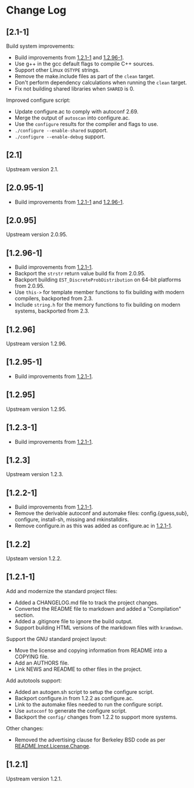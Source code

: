 # Change Log

## [2.1-1]

Build system improvements:

  * Build improvements from [1.2.1-1](#1.2.1-1) and [1.2.96-1](#1.2.96-1).
  * Use g++ in the gcc default flags to compile C++ sources.
  * Support other Linux `OSTYPE` strings.
  * Remove the make.include files as part of the `clean` target.
  * Don't perform dependency calculations when running the `clean` target.
  * Fix not building shared libraries when `SHARED` is 0.

Improved configure script:

  * Update configure.ac to comply with autoconf 2.69.
  * Merge the output of `autoscan` into configure.ac.
  * Use the `configure` results for the compiler and flags to use.
  * `./configure --enable-shared` support.
  * `./configure --enable-debug` support.

## [2.1]

Upstream version 2.1.

## [2.0.95-1]

  * Build improvements from [1.2.1-1](#1.2.1-1) and [1.2.96-1](#1.2.96-1).

## [2.0.95]

Upstream version 2.0.95.

## [1.2.96-1]

  * Build improvements from [1.2.1-1](#1.2.1-1).
  * Backport the `strstr` return value build fix from 2.0.95.
  * Backport building `EST_DiscreteProbDistribution` on 64-bit platforms from
    2.0.95.
  * Use `this->` for template member functions to fix building with modern
    compilers, backported from 2.3.
  * Include `string.h` for the memory functions to fix building on modern
    systems, backported from 2.3.

## [1.2.96]

Upstream version 1.2.96.

## [1.2.95-1]

  * Build improvements from [1.2.1-1](#1.2.1-1).

## [1.2.95]

Upstream version 1.2.95.

## [1.2.3-1]

  * Build improvements from [1.2.1-1](#1.2.1-1).

## [1.2.3]

Upstream version 1.2.3.

## [1.2.2-1]

  * Build improvements from [1.2.1-1](#1.2.1-1).
  * Remove the derivable autoconf and automake files: config.{guess,sub},
    configure, install-sh, missing and mkinstalldirs.
  * Remove configure.in as this was added as configure.ac in [1.2.1-1](#1.2.1-1).

## [1.2.2]

Upsteam version 1.2.2.

## [1.2.1-1]

Add and modernize the standard project files:

  * Added a CHANGELOG.md file to track the project changes.
  * Converted the README file to markdown and added a "Compilation" section.
  * Added a .gitignore file to ignore the build output.
  * Support building HTML versions of the markdown files with `kramdown`.

Support the GNU standard project layout:

  * Move the license and copying information from README into a COPYING file.
  * Add an AUTHORS file.
  * Link NEWS and README to other files in the project.

Add autotools support:

  * Added an autogen.sh script to setup the configure script.
  * Backport configure.in from 1.2.2 as configure.ac.
  * Link to the automake files needed to run the configure script.
  * Use `autoconf` to generate the configure script.
  * Backport the `config/` changes from 1.2.2 to support more systems.

Other changes:

  * Removed the advertising clause for Berkeley BSD code as per
    [README.Impt.License.Change](ftp://ftp.cs.berkeley.edu/pub/4bsd/README.Impt.License.Change).

## [1.2.1]

Upstream version 1.2.1.
